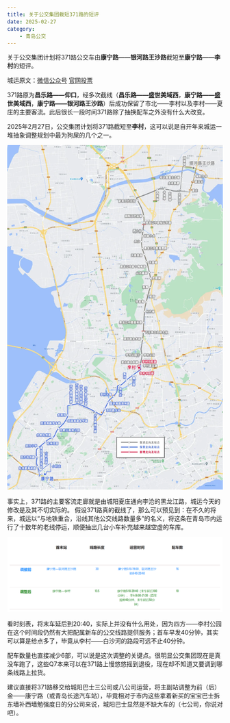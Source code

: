 ```yaml
---
title: 关于公交集团截短371路的短评
date: 2025-02-27
category:
    - 青岛公交
---
```


关于公交集团计划将371路公交车由**康宁路——银河路王沙路**截短至**康宁路——李村**的短评。

城运原文：[微信公众号](https://mp.weixin.qq.com/s?__biz=Mzk0MTIwNTY0MQ==&mid=2247600461&idx=1&sn=84550394852c8bcc6b39ea6b82ab331f&chksm=c34c5b7f07054d47c8fd5d9b6c23797c6ecf26c8e1c2bfc9ebe54a2dd0f6d435e8f87cf7398f&mpshare=1&scene=23&srcid=02271cAgGyTche2dHSr8HDHy&sharer_shareinfo=c347c4daf2575fe3acb9a9a71a7e70ae&sharer_shareinfo_first=c347c4daf2575fe3acb9a9a71a7e70ae#rd) [官网投票](http://qdcykg.net/xlghDetails?newsId=1895022534852743168&newsType=xlgh&pageId=page_ozlzzr7or)

<!--more-->

371路原为**昌乐路——仰口**，经多次截线（**昌乐路——盛世美域西**，**康宁路——盛世美域西**，**康宁路——银河路王沙路**）后成功保留了市北——李村以及李村——夏庄的主要客流。此后很长一段时间371路除了抽换配车之外没有什么大改变。

2025年2月27日，公交集团计划将371路截短至**李村**，这可以说是自开年来城运一堆抽象调整规划中最为狗屎的几个之一。

![371路线路调整](images/20250227-371.png)

事实上，371路的主要客流走廊就是由城阳夏庄通向李沧的黑龙江路，城运今天的修改是及其不切实际的。
假设371路真的截线了，那么可以预见到：在不久的将来，城运以“与地铁重合，沿线其他公交线路数量多”的名义，将这条在青岛市内运行了十数年的老线停运，顺便抽出几台小车补充越来越空虚的车库。

![371路时刻表及配车](images/20250227-371-dp.png)

看时刻表，将末车延后到20:40，实际上并没有什么用处，因为四方——李村公园在这个时间段仍然有大把配属新车的公交线路提供服务；首车早发40分钟，其实可以算是给点多了，毕竟从李村——白沙河的路段可远不止40分钟。

配车数量也直接减少6部，可以说是这次调整的关键点。很明显公交集团现在是真没车跑了，这些Q7本来可以在371路上慢悠悠摇到退役，现在却不知道又要调到哪条线路上拉货。

建议直接将371路移交给城阳巴士三公司或八公司运营，将主副站调整为前（后）金——康宁路（或青岛长途汽车站），毕竟相对于市内这些拿着新买的宝宝巴士拆东墙补西墙勉强度日的分公司来说，城阳巴士显然是不缺大车的（七公司，你说对吧）。